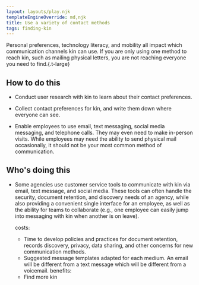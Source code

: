 ```yaml
---
layout: layouts/play.njk
templateEngineOverride: md,njk
title: Use a variety of contact methods
tags: finding-kin
---
```


Personal preferences, technology literacy, and mobility all impact which communication channels kin can use. If you are only using one method to reach kin, such as mailing physical letters, you are not reaching everyone you need to find.{.t-large}

## How to do this

* Conduct user research with kin to learn about their contact preferences.

* Collect contact preferences for kin, and write them down where everyone can see.

* Enable employees to use email, text messaging, social media messaging, and telephone calls. They may even need to make in-person visits. While employees may need the ability to send physical mail occasionally, it should not be your most common method of communication.

## Who's doing this

* Some agencies use customer service tools to communicate with kin via email, text message, and social media. These tools can often handle the security, document retention, and discovery needs of an agency, while also providing a convenient single interface for an employee, as well as the ability for teams to collaborate (e.g., one employee can easily jump into messaging with kin when another is on leave).

  costs:
    - Time to develop policies and practices for document retention, records discovery, privacy, data sharing, and other concerns for new communication methods.
    - Suggested message templates adapted for each medium. An email will be different from a text message which will be different from a voicemail.
  benefits:
    - Find more kin